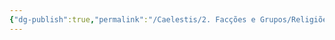 ```yaml
---
{"dg-publish":true,"permalink":"/Caelestis/2. Facções e Grupos/Religiões/Penitensionismo/","updated":"2025-06-15T19:41:03.676-03:00"}
---
```


